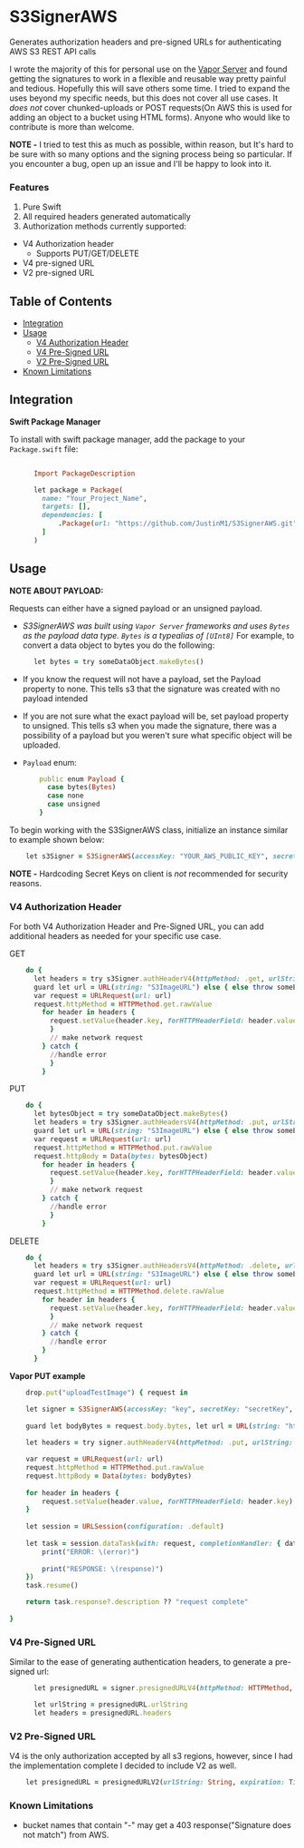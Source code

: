 # S3SignerAWS
Generates authorization headers and pre-signed URLs for authenticating AWS S3 REST API calls

I wrote the majority of this for personal use on the [Vapor Server](https://vapor.codes/) and found getting the signatures to work in a flexible and reusable way pretty painful and tedious. Hopefully this will save others some time. I tried to expand the uses beyond my specific needs, but this does not cover all use cases. It _does not_ cover chunked-uploads or POST requests(On AWS this is used for adding an object to a bucket using HTML forms). Anyone who would like to contribute is more than welcome.

**NOTE -** I tried to test this as much as possible, within reason, but It's hard to be sure with so many options and the signing process being so particular. If you encounter a bug, open up an issue and I'll be happy to look into it.

### Features
1. Pure Swift
2. All required headers generated automatically
3. Authorization methods currently supported:
  * V4 Authorization header
    * Supports PUT/GET/DELETE
  * V4 pre-signed URL
  * V2 pre-signed URL

## Table of Contents
  - [Integration](#integration)
  - [Usage](#usage)
    - [V4 Authorization Header](#v4-authorization-header)
    - [V4 Pre-Signed URL](#v4-pre-signed-url)
    - [V2 Pre-Signed URL](#v2-pre-signed-url)
  - [Known Limitations](#known-limitations)

## Integration
**Swift Package Manager**

To install with swift package manager, add the package to your `Package.swift` file:
```ruby

      Import PackageDescription

      let package = Package(
        name: "Your_Project_Name",
        targets: [],
        dependencies: [
            .Package(url: "https://github.com/JustinM1/S3SignerAWS.git", majorVersion: 1)
        ]
      )  
  ```
## Usage

**NOTE ABOUT PAYLOAD:**

Requests can either have a signed payload or an unsigned payload.
* _S3SignerAWS was built using `Vapor Server` frameworks and uses `Bytes` as the payload data type. `Bytes` is a typealias of `[UInt8]`_
For example, to convert a data object to bytes you do the following:

```ruby
      let bytes = try someDataObject.makeBytes()
```
* If you know the request will not have a payload, set the Payload property to none. This tells s3 that the signature was created with no payload intended
* If you are not sure what the exact payload will be, set payload property to unsigned. This tells s3 when you made the signature, there was a possibility of a payload but you weren't sure what specific object will be uploaded.
* `Payload` enum:

    ```ruby
        public enum Payload {
          case bytes(Bytes)
          case none
          case unsigned
        }
    ```
To begin working with the S3SignerAWS class, initialize an instance similar to example shown below:

```ruby
    let s3Signer = S3SignerAWS(accessKey: "YOUR_AWS_PUBLIC_KEY", secretKey: "YOUR_AWS_SECRET_KEY", region: .usStandard_usEast1)  
```
**NOTE -** Hardcoding Secret Keys on client is _not_ recommended for security reasons.

### V4 Authorization Header
For both V4 Authorization Header and Pre-Signed URL, you can add additional headers as needed for your specific use case.

GET

```ruby
    do {
      let headers = try s3Signer.authHeaderV4(httpMethod: .get, urlString: "S3ImageURL", headers: [:], payload: .none)          
      guard let url = URL(string: "S3ImageURL") else { else throw someError }
      var request = URLRequest(url: url)
      request.httpMethod = HTTPMethod.get.rawValue
        for header in headers {
          request.setValue(header.key, forHTTPHeaderField: header.value)
          }
          // make network request
        } catch {
          //handle error
          }
        }
  ```
PUT

```ruby
    do {
      let bytesObject = try someDataObject.makeBytes()
      let headers = try s3Signer.authHeadersV4(httpMethod: .put, urlString: "S3ImageURL", headers: [:], payload: .bytes(bytesObject))
      guard let url = URL(string: "S3ImageURL") else { else throw someError }
      var request = URLRequest(url: url)
      request.httpMethod = HTTPMethod.put.rawValue
      request.httpBody = Data(bytes: bytesObject)
        for header in headers {
          request.setValue(header.key, forHTTPHeaderField: header.value)
          }
          // make network request
        } catch {
          //handle error
          }
        }
  ```
DELETE

```ruby
    do {
      let headers = try s3Signer.authHeadersV4(httpMethod: .delete, urlString: "S3ImageURL", headers: [:], payload: .none)
      guard let url = URL(string: "S3ImageURL") else { else throw someError }
      var request = URLRequest(url: url)
      request.httpMethod = HTTPMethod.delete.rawValue
        for header in headers {
          request.setValue(header.key, forHTTPHeaderField: header.value)
          }
          // make network request
        } catch {
          //handle error
        }
      }
```
**Vapor PUT example**

```ruby
    drop.put("uploadTestImage") { request in

    let signer = S3SignerAWS(accessKey: "key", secretKey: "secretKey", region: .usStandard_usEast1)
    
    guard let bodyBytes = request.body.bytes, let url = URL(string: "https://s3.amazonaws.com/bucketName/testUploadImage.png") else { return throw Abort.custom(status: .badRequest, message: "some error message.") }
    
    let headers = try signer.authHeaderV4(httpMethod: .put, urlString: url.absoluteString, headers: [:], payload: .bytes(bodyBytes))

    var request = URLRequest(url: url)
    request.httpMethod = HTTPMethod.put.rawValue
    request.httpBody = Data(bytes: bodyBytes)
    
    for header in headers {
        request.setValue(header.value, forHTTPHeaderField: header.key)
    }
    
    let session = URLSession(configuration: .default)
    
    let task = session.dataTask(with: request, completionHandler: { data, response, error in
        print("ERROR: \(error)")
        
        print("RESPONSE: \(response)")
    })
    task.resume()

    return task.response?.description ?? "request complete"
    
}
```

### V4 Pre-Signed URL

Similar to the ease of generating authentication headers, to generate a pre-signed url:
```ruby
      let presignedURL = signer.presignedURLV4(httpMethod: HTTPMethod, urlString: String, expiration: TimeFromNow, headers: [String:String]) -> URLV4Returnable

      let urlString = presignedURL.urlString
      let headers = presignedURL.headers
  ```
### V2 Pre-Signed URL

V4 is the only authorization accepted by all s3 regions, however, since I had the implementation complete I decided to include V2 as well.

```ruby
    let presignedURL = presignedURLV2(urlString: String, expiration: TimeFromNow) throws -> String
```
### Known Limitations
- bucket names that contain "-" may get a 403 response("Signature does not match") from AWS.
